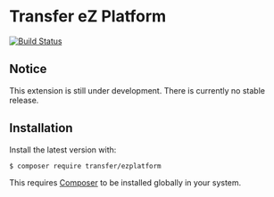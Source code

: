 Transfer eZ Platform
====================

[![Build Status](https://travis-ci.org/transfer-framework/ezplatform.svg?branch=1.0)](https://travis-ci.org/transfer-framework/ezplatform)

Notice
------

This extension is still under development. There is currently no stable release.

Installation
------------

Install the latest version with:

    $ composer require transfer/ezplatform 

This requires [Composer](https://getcomposer.org/download/) to be installed globally in your system.
